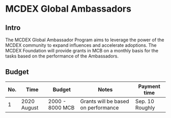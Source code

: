# MCDEX Global Ambassadors
## Intro
The MCDEX Global Ambassador Program aims to leverage the power of the MCDEX community to expand influences and accelerate adoptions. The MCDEX Foundation will provide grants in MCB on a monthly basis for the tasks based on the performance of the Ambassadors. 

## Budget

| No. | Time          | Budget | Notes | Payment time | 
|-----|---------------|---------|-------|-------|
|  1  | 2020 August  | 2000 - 8000 MCB| Grants will be based on performance | Sep. 10 Roughly |
